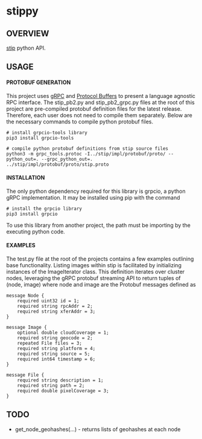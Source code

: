 # stippy
## OVERVIEW
[stip](https://github.com/hamersaw/stip) python API.

## USAGE
#### PROTOBUF GENERATION
This project uses [gRPC](https://grpc.io/) and [Protocol Buffers](https://developers.google.com/protocol-buffers/) to present a language agnostic RPC interface. The stip_pb2.py and stip_pb2_grpc.py files at the root of this project are pre-compiled protobuf definition files for the latest release. Therefore, each user does not need to compile them separately. Below are the necessary commands to compile python protobuf files.

    # install grpcio-tools library
    pip3 install grpcio-tools

    # compile python protobuf definitions from stip source files
    python3 -m grpc_tools.protoc -I../stip/impl/protobuf/proto/ --python_out=. --grpc_python_out=. ../stip/impl/protobuf/proto/stip.proto
#### INSTALLATION
The only python dependency required for this library is grpcio, a python gRPC implementation. It may be installed using pip with the command

    # install the grpcio library
    pip3 install grpcio

To use this library from another project, the path must be importing by the executing python code.
#### EXAMPLES
The test.py file at the root of the projects contains a few examples outlining base functionality. Listing images within stip is facilitated by initializing instances of the ImageIterator class. This definition iterates over cluster nodes, leveraging the gRPC protobuf streaming API to return tuples of (node, image) where node and image are the Protobuf messages defined as

    message Node {
        required uint32 id = 1;
        required string rpcAddr = 2;
        required string xferAddr = 3;
    }

    message Image {
        optional double cloudCoverage = 1;
        required string geocode = 2;
        repeated File files = 3;
        required string platform = 4;
        required string source = 5;
        required int64 timestamp = 6;
    }

    message File {
        required string description = 1;
        required string path = 2;
        required double pixelCoverage = 3;
    }

## TODO
- get_node_geohashes(...) - returns lists of geohashes at each node
